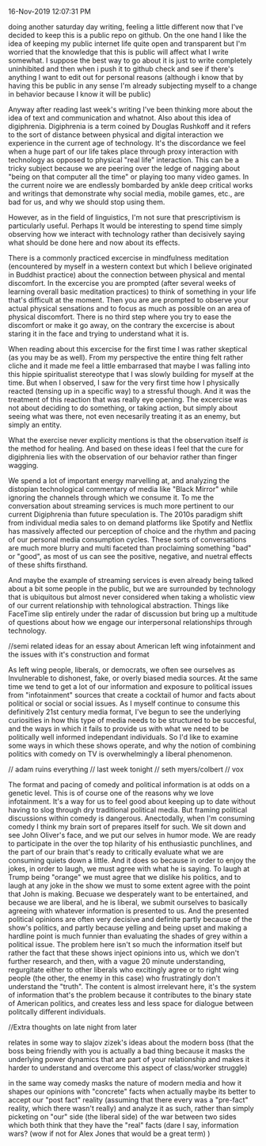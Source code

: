 16-Nov-2019 12:07:31 PM 

doing another saturday day writing, feeling a little different now that I've decided to keep this is a public repo on github. On the one hand I like the idea of keeping my public internet life quite open and transparent but I'm worried that the knowledge that this is public will affect what I write somewhat. I suppose the best way to go about it is just to write completely uninhibited and then when i push it to github check and see if there's anything I want to edit out for personal reasons (although i know that by having this be public in any sense I'm already subjecting myself to a change in behavior because I know it will be public) 

Anyway after reading last week's writing I've been thinking more about the idea of text and communication and whatnot. Also about this idea of digiphrenia. Digiphrenia is a term coined by Douglas Rushkoff and it refers to the sort of distance between physical and digital interaction we experience in the current age of technology. It's the discordance we feel when a huge part of our life takes place through proxy interaction with technology as opposed to physical "real life" interaction. This can be a tricky subject because we are peering over the ledge of nagging about "being on that computer all the time" or playing too many video games. In the current noire we are endlessly bombarded by ankle deep critical works and writings that demonstrate why social media, mobile games, etc., are bad for us, and why we should stop using them. 

However, as in the field of linguistics, I'm not sure that prescriptivism is particularly useful. Perhaps It would be interesting to spend time simply observing how we interact with technology rather than decisively saying what should be done here and now about its effects. 

There is a commonly practiced excercise in mindfulness meditation (encountered by myself in a western context but which I believe originated in Buddhist practice) about the connection between physical and mental discomfort. In the excercise you are prompted (after several weeks of learning overall basic meditation practices) to think of something in your life that's difficult at the moment. Then you are are prompted to observe your actual physical sensations and to focus as much as possible on an area of physical discomfort. There is no third step where you try to ease the discomfort or make it go away, on the contrary the excercise is about staring it in the face and trying to understand what it is. 

When reading about this excercise for the first time I was rather skeptical (as you may be as well). From my perspective the entire thing felt rather cliche and it made me feel a little embarrased that maybe I was falling into this hippie spiritualist stereotype that I  was slowly building for myself at the time. But when I observed, I saw for the very first time how I physically reacted (tensing up in a specific way) to a stressful though. And it was the treatment of this reaction that was really eye opening. The excercise was not about deciding to do something, or taking action, but simply about seeing what was there, not even necesarily treating it as an enemy, but simply an entity. 

What the exercise never explicity mentions is that the observation itself *is* the method for healing. And based on these ideas I feel that the cure for digiphrenia lies with the observation of our behavior rather than finger wagging. 

We spend a lot of important energy marvelling at, and analyzing the distopian technological commentary of media like "Black Mirror" while ignoring the channels through which we consume it. To me the conversation about streaming services is much more pertinent to our current Digiphrenia than future speculation is. The 2010s paradigm shift from individual media sales to on demand platforms like Spotify and Netflix has massively affected our perception of choice and the rhythm and pacing of our personal media consumption cycles. These sorts of conversations are much more blurry and multi faceted than proclaiming something "bad" or "good", as most of us can see the positive, negative, and nuetral effects of these shifts firsthand. 

And maybe the example of streaming services is even already being talked about a bit some people in the public, but we are surrounded by technology that is ubiquitous but almost never considered when taking a wholistic view of our current relationship with tehnological abstraction. Things like FaceTime slip entirely under the radar of discussion but bring up a multitude of questions about how we engage our interpersonal relationships through technology. 


//semi related ideas for an essay about American left wing infotainment and the issues with it's construction and format

As left wing people, liberals, or democrats, we often see ourselves as Invulnerable to dishonest, fake, or overly biased media sources. At the same time we tend to get a lot of our information and exposure to political issues from "infotainment" sources that create a cocktail of humor and facts about political or social or social issues. As I myself continue to consume this definitively 21st century media format, I've begun to see the underlying curiosities in how this type of media needs to be structured to be succesful, and the ways in which it fails to provide us with what we need to be politically well informed independant individuals. So I'd like to examine some ways in which these shows operate, and why the notion of combining politics with comedy on TV is overwhelmingly a liberal phenomenon.

// adam ruins everything
// last week tonight
// seth myers/colbert
// vox

The format and pacing of comedy and political information is at odds on a genetic level. This is of course one of the reasons why we love infotainment. It's a way for us to feel good about keeping up to date without having to slog through dry traditional political media. But framing political discussions within comedy is dangerous. Anectodally, when I'm consuming comedy I think my brain sort of prepares itself for such. We sit down and see John Oliver's face, and we put our selves in humor mode. We are ready to participate in the over the top hilarity of his enthusiastic punchlines, and the part of our brain that's ready to critically evaluate what we are consuming quiets down a little. And it does so because in order to enjoy the jokes, in order to laugh, we must agree with what he is saying. To laugh at Trump being "orange" we must agree that we dislike his politics, and to laugh at any joke in the show we must to some extent agree with the point that John is making. Becuase we desperately want to be entertained, and because we are liberal, and he is liberal, we submit ourselves to basically agreeing with whatever information is presented to us. And the presented political opinions are often very decisive and definite partly because of the show's politics, and partly because yelling and being upset and making a hardline point is much funnier than evaluating the shades of grey within a political issue. The problem here isn't so much the information itself but rather the fact that these shows inject opinions into us, which we don't further research, and then, with a vague 20 minute understanding, regurgitate either to other liberals who excitingly agree or to right wing people (the other, the enemy in this case) who frustratingly don't understand the "truth". The content is almost irrelevant here, it's the system of information that's the problem because it contributes to the binary state of American politics, and creates less and less space for dialogue between politcally different individuals. 


//Extra thoughts on late night from later

relates in some way to slajov zizek's ideas about the modern boss (that the boss being friendly with you is actually a bad thing because it masks the underlying  power dynamics that are part of your relationship and makes it harder to understand and overcome this aspect of class/worker struggle) 

in the same way comedy masks the nature of modern media and how it shapes our opinions with "concrete" facts when actually maybe its better to accept our "post fact" reality (assuming that there every was a "pre-fact" reality, which there wasn't really) and analyze it as such, rather than simply picketing on "our" side (the liberal side) of the war between two sides which both think that they have the "real" facts (dare I say, information wars? (wow if not for Alex Jones that would be a great term) ) 






 